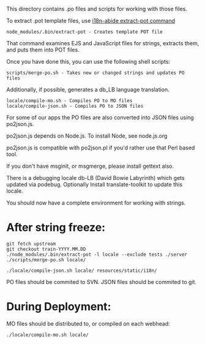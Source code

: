This directory contains .po files and scripts for working with those files.

To extract .pot template files, use [i18n-abide extract-pot command](https://github.com/mozilla/i18n-abide)

    node_modules/.bin/extract-pot - Creates template POT file

That command examines EJS and JavaScript files for strings, extracts them, and puts them into POT files.

Once you have done this, you can use the following shell scripts:

    scripts/merge-po.sh - Takes new or changed strings and updates PO files

Additionally, if possible, generates a db_LB language translation.

    locale/compile-mo.sh - Compiles PO to MO files
    locale/compile-json.sh - Compiles PO to JSON files


For some of our apps the
PO files are also converted into JSON files using po2json.js.

po2json.js depends on Node.js. To install Node, see node.js.org

po2json.js is compatible with po2json.pl if you'd rather use that Perl based tool.

If you don't have msginit, or msgmerge, please install gettext also.

There is a debugging locale db-LB (David Bowie Labyrinth) which gets updated
via podebug. Optionally Install translate-toolkit to update this locale.

You should now have a complete environment for working with strings.

# After string freeze:

    git fetch upstream
    git checkout train-YYYY.MM.DD
    ./node_modules/.bin/extract-pot -l locale --exclude tests ./server
    ./scripts/merge-po.sh locale/

    ./locale/compile-json.sh locale/ resources/static/i18n/

PO files should be commited to SVN.
JSON files should be commited to git.

# During Deployment:

MO files should be distributed to, or compiled on each webhead:

    ./locale/compile-mo.sh locale/